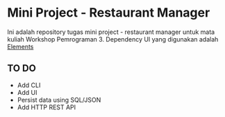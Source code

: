 # Mini Project - Restaurant Manager
Ini adalah repository tugas mini project - restaurant manager untuk mata kuliah Workshop Pemrograman 3. Dependency UI yang digunakan adalah [Elements](https://github.com/cycfi/elements)

## TO DO
- Add CLI
- Add UI
- Persist data using SQL/JSON
- Add HTTP REST API